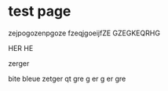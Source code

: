 # test page

zejpogozenpgoze
fzeqjgoeijfZE
GZEGKEQRHG

HER
HE


zerger

bite bleue
zetger
qt
gre
g
er
g
er
gre
